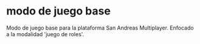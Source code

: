 # modo de juego base
Modo de juego base para la plataforma San Andreas Multiplayer. Enfocado a la modalidad 'juego de roles'.
